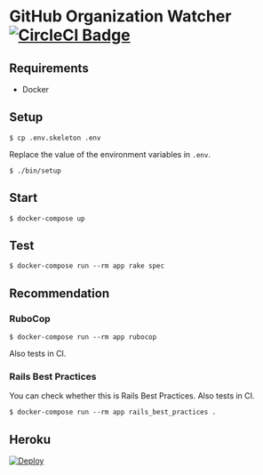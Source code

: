 # GitHub Organization Watcher [![CircleCI Badge][circleci-badge]][circleci-link]

## Requirements

* Docker

## Setup

    $ cp .env.skeleton .env

Replace the value of the environment variables in `.env`.

    $ ./bin/setup

## Start

    $ docker-compose up

## Test

    $ docker-compose run --rm app rake spec

## Recommendation

### RuboCop

    $ docker-compose run --rm app rubocop

Also tests in CI.

### Rails Best Practices

You can check whether this is Rails Best Practices. Also tests in CI.

    $ docker-compose run --rm app rails_best_practices .

## Heroku

[![Deploy](https://www.herokucdn.com/deploy/button.svg)](https://heroku.com/deploy)

[circleci-badge]: https://circleci.com/gh/masutaka/github-organization-watcher/tree/master.svg?style=svg
[circleci-link]: https://circleci.com/gh/masutaka/github-organization-watcher/tree/master
